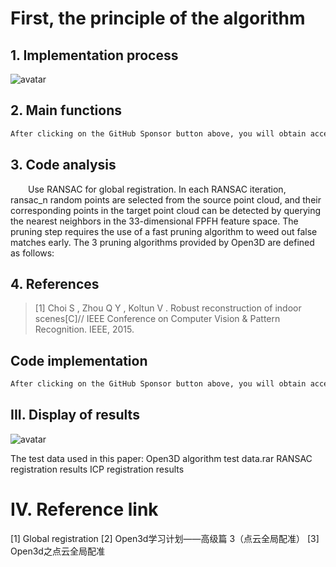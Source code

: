 #  First, the principle of the algorithm 

##  1. Implementation process 

 ![avatar]( 20210323085455478.jpg) 

##  2. Main functions 

  ```python  
After clicking on the GitHub Sponsor button above, you will obtain access permissions to my private code repository ( https://github.com/slowlon/my_code_bar ) to view this blog code. By searching the code number of this blog, you can find the code you need, code number is: 2024020309574426226
  ```  
##  3. Code analysis 

   Use RANSAC for global registration. In each RANSAC iteration, ransac_n random points are selected from the source point cloud, and their corresponding points in the target point cloud can be detected by querying the nearest neighbors in the 33-dimensional FPFH feature space. The pruning step requires the use of a fast pruning algorithm to weed out false matches early. The 3 pruning algorithms provided by Open3D are defined as follows: 

##  4. References 

>  [1] Choi S , Zhou Q Y , Koltun V . Robust reconstruction of indoor scenes[C]// IEEE Conference on Computer Vision & Pattern Recognition. IEEE, 2015. 

##  Code implementation 

  ```python  
After clicking on the GitHub Sponsor button above, you will obtain access permissions to my private code repository ( https://github.com/slowlon/my_code_bar ) to view this blog code. By searching the code number of this blog, you can find the code you need, code number is: 2024020309574426226
  ```  
##  III. Display of results 

 ![avatar]( 20210112164255516.png) 

 The test data used in this paper: Open3D algorithm test data.rar RANSAC registration results ICP registration results   

#  IV. Reference link 

 [1] Global registration [2] Open3d学习计划——高级篇 3（点云全局配准） [3] Open3d之点云全局配准 

